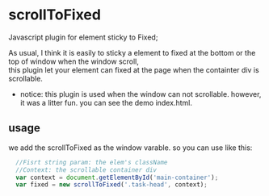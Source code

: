 # scrollToFixed
Javascript plugin for element sticky to Fixed;

As usual, I think it is easily to sticky a element to fixed at the bottom or the top of window when the window scroll,  
this plugin let your element can fixed at the page when the containter div is scrollable.

- notice:
  this plugin is used when the window can not scrollable. however, it was a litter fun. you can see the demo index.html.

## usage
we add the scrollToFixed as the window varable. so you can use like this:
  
  ```javascript
    //Fisrt string param: the elem's className
    //Context: the scrollable container div
    var context = document.getElementById('main-container');
    var fixed = new scrollToFixed('.task-head', context);
  ```
